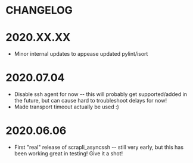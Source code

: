 CHANGELOG
=======

# 2020.XX.XX
- Minor internal updates to appease updated pylint/isort

# 2020.07.04
- Disable ssh agent for now -- this will probably get supported/added in the future, but can cause hard to
 troubleshoot delays for now!
- Made transport timeout actually be used :)

# 2020.06.06
- First "real" release of scrapli_asyncssh -- still very early, but this has been working great in testing! Give it a
 shot!
